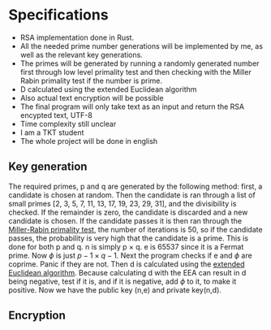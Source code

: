 # Specifications

- RSA implementation done in Rust.
- All the needed prime number generations will be implemented by me, as well as the relevant key generations.
- The primes will be generated by running a randomly generated number first through low level primality test and then checking with the Miller Rabin primality test if the number is prime.
- D calculated using the extended Euclidean algorithm
- Also actual text encryption will be possible
- The final program will only take text as an input and return the RSA encypted text, UTF-8
- Time complexity still unclear
- I am a TKT student
- The whole project will be done in english

## Key generation

The required primes, p and q are generated by the following method: first, a candidate is chosen at random. Then the candidate is ran through a list of small primes [2, 3, 5, 7, 11, 13, 17, 19, 23, 29, 31], and the divisibility is checked. If the remainder is zero, the candidate is discarded and a new candidate is chosen. If the candidate passes it is then ran through the [Miller-Rabin primality test](https://en.wikipedia.org/wiki/Miller–Rabin_primality_test), the number of iterations is 50, so if the candidate passes, the probability is very high that the candidate is a prime. This is done for both p and q. n is simply p $\times$ q. e is 65537 since it is a Fermat prime. Now $\phi$ is just $p - 1 \times q - 1$. Next the program checks if e and $\phi$ are coprime. Panic if they are not. Then d is calculated using the [extended Euclidean algorithm](https://en.wikipedia.org/wiki/Extended_Euclidean_algorithm). Because calculating d with the EEA can result in d being negative, test if it is, and if it is negative, add $\phi$ to it, to make it positive. Now we have the public key (n,e) and private key(n,d).

## Encryption